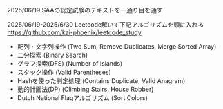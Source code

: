 2025/06/19
SAAの認定試験のテキストを一通り目を通す

2025/06/19-2025/6/30
Leetcode解いて下記アルゴリズムを頭に入れる
https://github.com/kai-phoenix/leetcode_study

- 配列・文字列操作 (Two Sum, Remove Duplicates, Merge Sorted Array)
- 二分探索 (Binary Search)
- グラフ探索(DFS) (Number of Islands)
- スタック操作 (Valid Parentheses)
- Hashを使った判定処理 (Contains Duplicate, Valid Anagram)
- 動的計画法(DP) (Climbing Stairs, House Robber)
- Dutch National Flagアルゴリズム (Sort Colors)